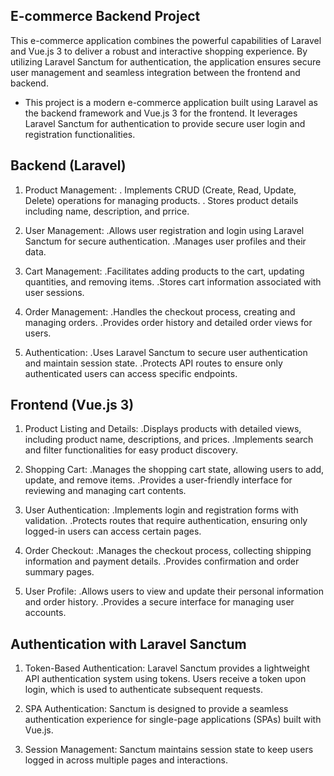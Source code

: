 ## E-commerce Backend Project
This e-commerce application combines the powerful capabilities of Laravel and Vue.js 3 to deliver a robust and interactive shopping experience. By utilizing Laravel Sanctum for authentication, the application ensures secure user management and seamless integration between the frontend and backend.

- This project is a modern e-commerce application built using Laravel as the backend framework and Vue.js 3 for the frontend. It leverages Laravel Sanctum for authentication to provide secure user login and registration functionalities.

## Backend (Laravel)

1. Product Management:
. Implements CRUD (Create, Read, Update, Delete) operations for managing products.
. Stores product details including name, description, and prrice.

2. User Management:
.Allows user registration and login using Laravel Sanctum for secure authentication.
.Manages user profiles and their data.

3. Cart Management:
.Facilitates adding products to the cart, updating quantities, and removing items.
.Stores cart information associated with user sessions.

4. Order Management:
.Handles the checkout process, creating and managing orders.
.Provides order history and detailed order views for users.

5. Authentication:
.Uses Laravel Sanctum to secure user authentication and maintain session state.
.Protects API routes to ensure only authenticated users can access specific endpoints.


## Frontend (Vue.js 3)

1. Product Listing and Details:
.Displays products with detailed views, including product name, descriptions, and prices.
.Implements search and filter functionalities for easy product discovery.

2. Shopping Cart:
.Manages the shopping cart state, allowing users to add, update, and remove items.
.Provides a user-friendly interface for reviewing and managing cart contents.

3. User Authentication:
.Implements login and registration forms with validation.
.Protects routes that require authentication, ensuring only logged-in users can access certain pages.

4. Order Checkout:
.Manages the checkout process, collecting shipping information and payment details.
.Provides confirmation and order summary pages.

5. User Profile:
.Allows users to view and update their personal information and order history.
.Provides a secure interface for managing user accounts.

## Authentication with Laravel Sanctum
1. Token-Based Authentication: 
Laravel Sanctum provides a lightweight API authentication system using tokens. Users receive a token upon login, which is used to authenticate subsequent requests.

2. SPA Authentication: Sanctum is designed to provide a seamless authentication experience for single-page applications (SPAs) built with Vue.js.

3. Session Management: Sanctum maintains session state to keep users logged in across multiple pages and interactions.
